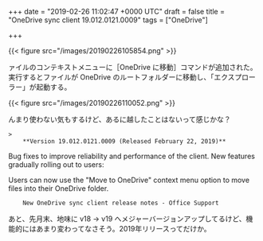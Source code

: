 
+++
date = "2019-02-26 11:02:47 +0000 UTC"
draft = false
title = "OneDrive sync client 19.012.0121.0009"
tags = ["OneDrive"]

+++


{{< figure src="/images/20190226105854.png"  >}}

ァイルのコンテキストメニューに［OneDrive に移動］コマンドが追加された。実行するとファイルが OneDrive のルートフォルダーに移動し、「エクスプローラー」が起動する。

{{< figure src="/images/20190226110052.png"  >}}

んまり使わない気もするけど、あるに越したことはないって感じかな？

    >
        **Version 19.012.0121.0009 (Released February 22, 2019)**



Bug fixes to improve reliability and performance of the client.
New features gradually rolling out to users:

Users can now use the "Move to OneDrive" context menu option to move files into their OneDrive folder.


        New OneDrive sync client release notes - Office Support
    
あと、先月末、地味に v18 → v19 へメジャーバージョンアップしてるけど、機能的にはあまり変わってなさそう。2019年リリースってだけか。


